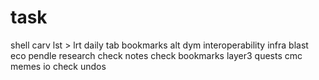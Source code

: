 # task
shell
carv
lst > lrt
daily tab
bookmarks
alt
dym
interoperability infra
blast eco
pendle
research
check notes
check bookmarks
layer3 quests
cmc memes
io
check undos
